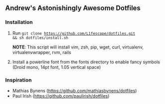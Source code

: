 ## Andrew's Astonishingly Awesome Dotfiles

### Installation
1. Run <code>git clone https://github.com/L1fescape/dotfiles.git && sh dotfiles/install.sh</code>
    <p><b>NOTE</b>: This script will install vim, zsh, pip, wget, curl, virtualenv, virtualenvwrapper, rvm, rails</p>
2. Install a powerline font from the fonts directory to enable fancy symbols (Droid mono, 14pt font, 1.05 vertical space)

### Inspiration
* Mathias Bynens (https://github.com/mathiasbynens/dotfiles)
* Paul Irish (https://github.com/paulirish/dotfiles)
